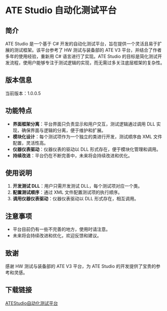 # ATE Studio 自动化测试平台

## 简介

ATE Studio 是一个基于 C# 开发的自动化测试平台，旨在提供一个灵活且易于扩展的测试框架。该平台参考了 HW 测试与装备部的 ATE V3 平台，并结合了作者多年的使用经验，重新用 C# 语言进行了实现。ATE Studio 的目标是简化测试开发流程，使用户能够专注于测试逻辑的实现，而无需过多关注底层框架的复杂性。

## 版本信息

当前版本：1.0.0.5

## 功能特点

- **界面框架分离**：平台界面只负责显示和用户交互，测试逻辑通过调用 DLL 实现，确保界面与逻辑的分离，便于维护和扩展。
- **模块化设计**：每个测试项作为一个独立的类进行开发，测试顺序由 XML 文件配置，灵活性高。
- **仪器仪表驱动**：仪器仪表的驱动以 DLL 形式存在，便于模块化管理和调用。
- **持续改进**：平台仍在不断完善中，未来将会持续改进和优化。

## 使用说明

1. **开发测试 DLL**：用户只需开发测试 DLL，每个测试项对应一个类。
2. **配置测试顺序**：通过 XML 文件配置测试项的执行顺序。
3. **调用仪器仪表驱动**：仪器仪表驱动以 DLL 形式存在，相互调用。

## 注意事项

- 平台目前仍有一些不完善的地方，使用时请注意。
- 未来将会持续改进和优化，欢迎反馈和建议。

## 致谢

感谢 HW 测试与装备部的 ATE V3 平台，为 ATE Studio 的开发提供了宝贵的参考和灵感。

## 下载链接

[ATEStudio自动化测试平台](https://pan.quark.cn/s/95f506ed7824)